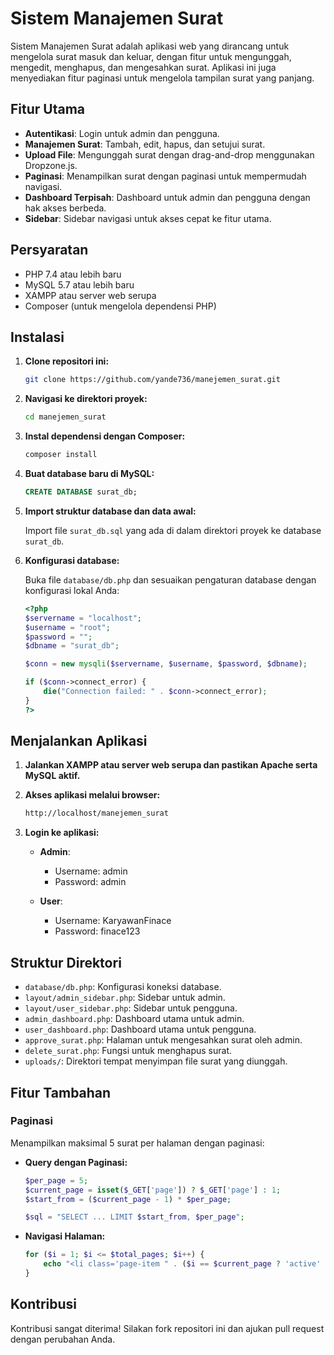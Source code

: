 # Sistem Manajemen Surat

Sistem Manajemen Surat adalah aplikasi web yang dirancang untuk mengelola surat masuk dan keluar, dengan fitur untuk mengunggah, mengedit, menghapus, dan mengesahkan surat. Aplikasi ini juga menyediakan fitur paginasi untuk mengelola tampilan surat yang panjang.

## Fitur Utama

- **Autentikasi**: Login untuk admin dan pengguna.
- **Manajemen Surat**: Tambah, edit, hapus, dan setujui surat.
- **Upload File**: Mengunggah surat dengan drag-and-drop menggunakan Dropzone.js.
- **Paginasi**: Menampilkan surat dengan paginasi untuk mempermudah navigasi.
- **Dashboard Terpisah**: Dashboard untuk admin dan pengguna dengan hak akses berbeda.
- **Sidebar**: Sidebar navigasi untuk akses cepat ke fitur utama.

## Persyaratan

- PHP 7.4 atau lebih baru
- MySQL 5.7 atau lebih baru
- XAMPP atau server web serupa
- Composer (untuk mengelola dependensi PHP)

## Instalasi

1. **Clone repositori ini:**

   ```bash
   git clone https://github.com/yande736/manejemen_surat.git
   ```

2. **Navigasi ke direktori proyek:**

   ```bash
   cd manejemen_surat
   ```

3. **Instal dependensi dengan Composer:**

   ```bash
   composer install
   ```

4. **Buat database baru di MySQL:**

   ```sql
   CREATE DATABASE surat_db;
   ```

5. **Import struktur database dan data awal:**

   Import file `surat_db.sql` yang ada di dalam direktori proyek ke database `surat_db`.

6. **Konfigurasi database:**

   Buka file `database/db.php` dan sesuaikan pengaturan database dengan konfigurasi lokal Anda:

   ```php
   <?php
   $servername = "localhost";
   $username = "root";
   $password = "";
   $dbname = "surat_db";

   $conn = new mysqli($servername, $username, $password, $dbname);

   if ($conn->connect_error) {
       die("Connection failed: " . $conn->connect_error);
   }
   ?>
   ```

## Menjalankan Aplikasi

1. **Jalankan XAMPP atau server web serupa dan pastikan Apache serta MySQL aktif.**

2. **Akses aplikasi melalui browser:**

   ```bash
   http://localhost/manejemen_surat
   ```

3. **Login ke aplikasi:**

   - **Admin**:

     - Username: admin
     - Password: admin

   - **User**:
     - Username: KaryawanFinace
     - Password: finace123

## Struktur Direktori

- `database/db.php`: Konfigurasi koneksi database.
- `layout/admin_sidebar.php`: Sidebar untuk admin.
- `layout/user_sidebar.php`: Sidebar untuk pengguna.
- `admin_dashboard.php`: Dashboard utama untuk admin.
- `user_dashboard.php`: Dashboard utama untuk pengguna.
- `approve_surat.php`: Halaman untuk mengesahkan surat oleh admin.
- `delete_surat.php`: Fungsi untuk menghapus surat.
- `uploads/`: Direktori tempat menyimpan file surat yang diunggah.

## Fitur Tambahan

### Paginasi

Menampilkan maksimal 5 surat per halaman dengan paginasi:

- **Query dengan Paginasi:**

  ```php
  $per_page = 5;
  $current_page = isset($_GET['page']) ? $_GET['page'] : 1;
  $start_from = ($current_page - 1) * $per_page;

  $sql = "SELECT ... LIMIT $start_from, $per_page";
  ```

- **Navigasi Halaman:**

  ```php
  for ($i = 1; $i <= $total_pages; $i++) {
      echo "<li class='page-item " . ($i == $current_page ? 'active' : '') . "'><a class='page-link' href='admin_dashboard.php?page=$i'>$i</a></li>";
  }
  ```

## Kontribusi

Kontribusi sangat diterima! Silakan fork repositori ini dan ajukan pull request dengan perubahan Anda.
